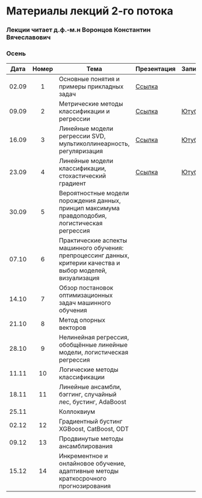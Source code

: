 # Материалы лекций 2-го потока

### Лекции читает д.ф.-м.н Воронцов Константин Вячеславович

### Осень

| Дата | Номер | Тема | Презентация | Запись |
| :---: | :---: | --- | --- | --- |
| 02.09 | 1 | Основные понятия и примеры прикладных задач | [Ссылка](./slides/2_stream/msu25-intro.pdf) | |
| 09.09 | 2 | Метрические методы классификации и регрессии | [Ссылка](./slides/2_stream/msu25-metric.pdf) | [Ютуб](https://youtu.be/uk8oFbMoWzI) |
| 16.09 | 3 | Линейные модели регрессии SVD, мультиколлинеарность, регуляризация | [Ссылка](./slides/2_stream/msu25-lin-regr.pdf) | [Ютуб](https://youtu.be/aSh2C7RIQVo) |
| 23.09 | 4 | Линейные модели классификации, стохастический градиент | [Ссылка](./slides/2_stream/msu25-lin-sg.pdf) | [Ютуб](https://youtu.be/8O39FXtwW00) |
| 30.09 | 5 | Вероятностные модели порождения данных, принцип максимума правдоподобия, логистическая регрессия |   | |
| 07.10 | 6 | Практические аспекты машинного обучения: препроцессинг данных, критерии качества и выбор моделей, визуализация |   | |
| 14.10 | 7 | Обзор постановок оптимизационных задач машинного обучения |   | |
| 21.10 | 8 | Метод опорных векторов |   | |
| 28.10 | 9 | Нелинейная регрессия, обобщённые линейные модели, логистическая регрессия |   | |
| 11.11 | 10 | Логические методы классификации |   | |
| 18.11 | 11 | Линейные ансамбли, бэггинг, случайный лес, бустинг, AdaBoost |   | |
| 25.11 |    | Коллоквиум |   | |
| 02.12 | 12 | Градиентный бустинг XGBoost, CatBoost, ODT |   | |
| 09.12 | 13 | Продвинутые методы ансамблирования |   | |
| 15.12 | 14 | Инкрементное и онлайновое обучение, адаптивные методы краткосрочного прогнозирования |   | |
